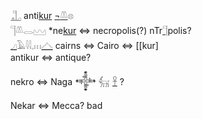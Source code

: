 𓊻  anti[kur](kur)  [¬](Negation)[𓌨](kur)𓊖  
𓊹𓌨𓂋𓈉  *ne[kur](kur) ⇔ necropolis(?)    nTr[𓊹](𓊹)polis?  
[𓈎](𓈎)𓄿𓇋𓇋𓈒𓏥[𓊎](𓊎) cairns ⇔ Cairo ⇔ [[kur]  
antikur ⇔ antique?  

nekro ⇔ Naga 𒀱 𓃶 [𓋹](𓋹) ?  

Nekar ⇔ Mecca? bad  